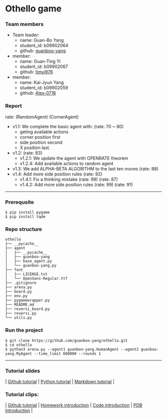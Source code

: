 # Othello game
### Team members
- Team leader:
    - name: Guan-Bo Yang
    - student_id: b09902064
    - github: [guanboo-yang](https://github.com/guanboo-yang)
- member:
    - name: Guan-Ting Yi
    - student_id: b09902067
    - github: [timyi976](https://github.com/timyi976)
- member:
    - name: Kai-Jyun Yang
    - student_id: b09902059
    - github: [Alex-0718](https://github.com/Alex-0718)
### Report
rate: (RandomAgent) (CornerAgent)
- v1.1: We complete the basic agent with: (rate: 70 ~ 80)
    - geting available actions
    - corner position first
    - side position second
    - X position last.
- v1.2: (rate: 83)
    - v1.2.1: We update the agent with OPENRATE theorem
    - v1.2.4: Add available actions to random agent
- v1.3: We add ALPHA-BETA ALGORITHM to the last ten moves (rate: 88)
- v1.4: Add more side position rules (rate: 92)
    - v1.4.1: Fix a thinking mistake (rate: 98) (rate: 87)
    - v1.4.2: Add more side position rules (rate: 99) (rate: 91)

---

### Prerequsite
```
$ pip install pygame
$ pip install tqdm
```

### Repo structure
```
othello
├── __pycache__
├── agent
│   ├── __pycache__
│   ├── guanboo-yang
│   ├── base_agent.py
│   └── guanboo-yang.py
├── font
│   ├── LICENSE.txt
│   └── OpenSans-Regular.ttf
├── .gitignore
├── arena.py
├── board.py
├── env.py
├── pygamewrapper.py
├── README.md
├── reversi_board.py
├── reversi.py
└── utils.py
```

### Run the project
```
$ git clone https://github.com/guanboo-yang/othello.git
$ cd othello
$ python3 arena.py --agent1 guanboo-yang.HumanAgent --agent2 guanboo-yang.MyAgent --time_limit 600000 --rounds 1
```

---

### Tutorial slides
|
[Github tutorial](https://docs.google.com/presentation/d/1X0YmTyj4BNnG7E8saxtG-jH9XLWm8OiFG3L21HhgRwc/edit#slide=id.gacd295469b_2_15)
|
[Python tutorial](https://docs.google.com/presentation/d/1pyyqS0QBvdS6jl4sLFFINce6fYdUXPpX9f47-3n6AME/edit?usp=sharing)
|
[Markdown tutorial](https://docs.google.com/presentation/d/1BrGTMmXFdGQpRkhMQs3FPhjOsyPv-EwPOy3bguRlIbI/edit?usp=sharing)
|
### Tutorial clips:
|
[Github tutorial](https://www.youtube.com/watch?v=YJNj0JF7p2k&list=PL8RRW7e03_x2FqpgLxWehpbytFKRPy6ba&index=1)
|
[Homework introduction](https://www.youtube.com/watch?v=MG1AsisCY2g&list=PL8RRW7e03_x2FqpgLxWehpbytFKRPy6ba&index=2)
|
[Code introduction](https://www.youtube.com/watch?v=3ySyE1IMbnA&list=PL8RRW7e03_x2FqpgLxWehpbytFKRPy6ba&index=3)
|
[PDB Introduction](https://www.youtube.com/watch?v=3ySyE1IMbnA&list=PL8RRW7e03_x2FqpgLxWehpbytFKRPy6ba&index=4)
|